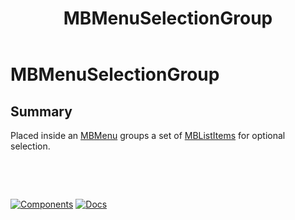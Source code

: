 ﻿---
uid: C.MBMenuSelectionGroup
title: MBMenuSelectionGroup
---
# MBMenuSelectionGroup

## Summary

Placed inside an [MBMenu](xref:C.MBMenu) groups a set of [MBListItems](xref:C.MBListItem) for optional selection.

&nbsp;

&nbsp;

[![Components](https://img.shields.io/static/v1?label=Components&message=Core&color=blue)](xref:A.CoreComponents)
[![Docs](https://img.shields.io/static/v1?label=API%20Documentation&message=MBMenuSelectionGroup&color=brightgreen)](xref:Material.Blazor.MBMenuSelectionGroup)
